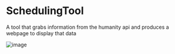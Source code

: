 # SchedulingTool
A tool that grabs information from the humanity api and produces a webpage to display that data

![image](https://user-images.githubusercontent.com/57193675/167172437-4040c7b7-b324-4380-87db-802e85f6c17e.png)
